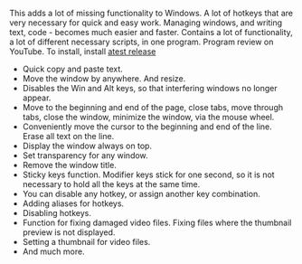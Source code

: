 This adds a lot of missing functionality to Windows.
A lot of hotkeys that are very necessary for quick and easy work.
Managing windows, and writing text, code - becomes much easier and faster.
Contains a lot of functionality, a lot of different necessary scripts, in one program.
Program review on YouTube.
To install, install [atest release](https://github.com/mnbcz/QuickHotkeys/releases)

- Quick copy and paste text.
- Move the window by anywhere. And resize.
- Disables the Win and Alt keys, so that interfering windows no longer appear.
- Move to the beginning and end of the page, close tabs, move through tabs, close the window, minimize the window, via the mouse wheel.
- Conveniently move the cursor to the beginning and end of the line. Erase all text on the line.
- Display the window always on top.
- Set transparency for any window.
- Remove the window title.
- Sticky keys function. Modifier keys stick for one second, so it is not necessary to hold all the keys at the same time.
- You can disable any hotkey, or assign another key combination.
- Adding aliases for hotkeys.
- Disabling hotkeys.
- Function for fixing damaged video files. Fixing files where the thumbnail preview is not displayed.
- Setting a thumbnail for video files.
- And much more.
